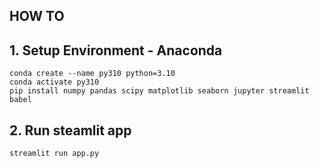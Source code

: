 ## HOW TO
## 1. Setup Environment - Anaconda
```
conda create --name py310 python=3.10
conda activate py310
pip install numpy pandas scipy matplotlib seaborn jupyter streamlit babel
```

## 2. Run steamlit app
```
streamlit run app.py
```
